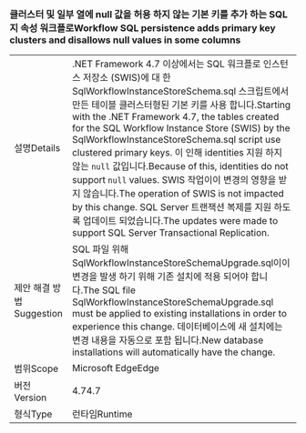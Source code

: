 ### <a name="workflow-sql-persistence-adds-primary-key-clusters-and-disallows-null-values-in-some-columns"></a><span data-ttu-id="625c4-101">클러스터 및 일부 열에 null 값을 허용 하지 않는 기본 키를 추가 하는 SQL 지 속성 워크플로</span><span class="sxs-lookup"><span data-stu-id="625c4-101">Workflow SQL persistence adds primary key clusters and disallows null values in some columns</span></span>

|   |   |
|---|---|
|<span data-ttu-id="625c4-102">설명</span><span class="sxs-lookup"><span data-stu-id="625c4-102">Details</span></span>|<span data-ttu-id="625c4-103">.NET Framework 4.7 이상에서는 SQL 워크플로 인스턴스 저장소 (SWIS)에 대 한 SqlWorkflowInstanceStoreSchema.sql 스크립트에서 만든 테이블 클러스터형된 기본 키를 사용 합니다.</span><span class="sxs-lookup"><span data-stu-id="625c4-103">Starting with the .NET Framework 4.7, the tables created for the SQL Workflow Instance Store (SWIS) by the SqlWorkflowInstanceStoreSchema.sql script use clustered primary keys.</span></span> <span data-ttu-id="625c4-104">이 인해 identities 지원 하지 않는 <code>null</code> 값입니다.</span><span class="sxs-lookup"><span data-stu-id="625c4-104">Because of this, identities do not support <code>null</code> values.</span></span> <span data-ttu-id="625c4-105">SWIS 작업이이 변경의 영향을 받지 않습니다.</span><span class="sxs-lookup"><span data-stu-id="625c4-105">The operation of SWIS is not impacted by this change.</span></span> <span data-ttu-id="625c4-106">SQL Server 트랜잭션 복제를 지원 하도록 업데이트 되었습니다.</span><span class="sxs-lookup"><span data-stu-id="625c4-106">The updates were made to support SQL Server Transactional Replication.</span></span>|
|<span data-ttu-id="625c4-107">제안 해결 방법</span><span class="sxs-lookup"><span data-stu-id="625c4-107">Suggestion</span></span>|<span data-ttu-id="625c4-108">SQL 파일 위해 SqlWorkflowInstanceStoreSchemaUpgrade.sql이이 변경을 발생 하기 위해 기존 설치에 적용 되어야 합니다.</span><span class="sxs-lookup"><span data-stu-id="625c4-108">The SQL file SqlWorkflowInstanceStoreSchemaUpgrade.sql must be applied to existing installations in order to experience this change.</span></span> <span data-ttu-id="625c4-109">데이터베이스에 새 설치에는 변경 내용을 자동으로 포함 됩니다.</span><span class="sxs-lookup"><span data-stu-id="625c4-109">New database installations will automatically have the change.</span></span>|
|<span data-ttu-id="625c4-110">범위</span><span class="sxs-lookup"><span data-stu-id="625c4-110">Scope</span></span>|<span data-ttu-id="625c4-111">Microsoft Edge</span><span class="sxs-lookup"><span data-stu-id="625c4-111">Edge</span></span>|
|<span data-ttu-id="625c4-112">버전</span><span class="sxs-lookup"><span data-stu-id="625c4-112">Version</span></span>|<span data-ttu-id="625c4-113">4.7</span><span class="sxs-lookup"><span data-stu-id="625c4-113">4.7</span></span>|
|<span data-ttu-id="625c4-114">형식</span><span class="sxs-lookup"><span data-stu-id="625c4-114">Type</span></span>|<span data-ttu-id="625c4-115">런타임</span><span class="sxs-lookup"><span data-stu-id="625c4-115">Runtime</span></span>|

